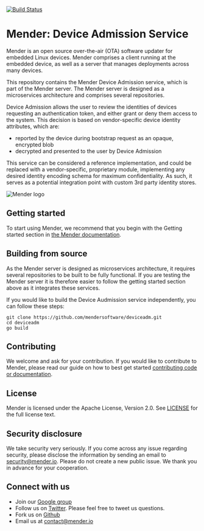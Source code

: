 [![Build Status](https://travis-ci.com/mendersoftware/deviceadm.svg?token=rx8YqsZ2ZyaopcMPmDmo&branch=master)](https://travis-ci.com/mendersoftware/deviceadm)

Mender: Device Admission Service
==============================================

Mender is an open source over-the-air (OTA) software updater for embedded Linux
devices. Mender comprises a client running at the embedded device, as well as
a server that manages deployments across many devices.

This repository contains the Mender Device Admission service, which is part of the
Mender server. The Mender server is designed as a microservices architecture
and comprises several repositories.

Device Admission allows the user to review the identities of devices requesting an authentication token,
and either grant or deny them access to the system. This decision is based on vendor-specific device identity
attributes, which are:
- reported by the device during bootstrap request as an opaque, encrypted blob
- decrypted and presented to the user by Device Admission

This service can be considered a reference implementation, and could be replaced
with a vendor-specific, proprietary module, implementing any desired identity encoding
schema for maximum confidentiality. As such, it serves as a potential
integration point with custom 3rd party identity stores.


![Mender logo](https://mender.io/user/pages/04.resources/_logos/logoS.png)


## Getting started

To start using Mender, we recommend that you begin with the Getting started
section in [the Mender documentation](https://docs.mender.io/).


## Building from source

As the Mender server is designed as microservices architecture, it requires several
repositories to be built to be fully functional. If you are testing the Mender server it
is therefore easier to follow the getting started section above as it integrates these
services.

If you would like to build the Device Audmission service independently, you can follow
these steps:

```
git clone https://github.com/mendersoftware/deviceadm.git
cd deviceadm
go build
```

## Contributing

We welcome and ask for your contribution. If you would like to contribute to Mender, please read our guide on how to best get started [contributing code or
documentation](https://github.com/mendersoftware/mender/blob/master/CONTRIBUTING.md).

## License

Mender is licensed under the Apache License, Version 2.0. See
[LICENSE](https://github.com/mendersoftware/deviceadm/blob/master/LICENSE) for the
full license text.

## Security disclosure

We take security very seriously. If you come across any issue regarding
security, please disclose the information by sending an email to
[security@mender.io](security@mender.io). Please do not create a new public
issue. We thank you in advance for your cooperation.

## Connect with us

* Join our [Google
  group](https://groups.google.com/a/lists.mender.io/forum/#!forum/mender)
* Follow us on [Twitter](https://twitter.com/mender_io?target=_blank). Please
  feel free to tweet us questions.
* Fork us on [Github](https://github.com/mendersoftware)
* Email us at [contact@mender.io](mailto:contact@mender.io)

